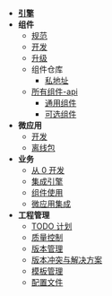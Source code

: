 - [**引擎**](./docs/xengine/arch/xengine-应用架构.md)
- **组件**
  - [规范](./docs/modules/组件-规范.md)
  - [开发](./docs/modules/组件-开发.md)
  - [升级](./docs/modules/组件-升级.md)
  - 组件仓库
    - [私地址](./docs/modules/组件-仓库.md)
  - [所有组件-api](./docs/modules/all/组件-engine.md)
    - [通用组件](./docs/modules/common/README.md)
    - [可选组件](./docs/modules/optional/README.md)
- **微应用**
  - [开发](./docs/microApp/微应用.md)
  - [离线包](./docs/microApp/微应用-离线服务器.md)
- **业务**
  - [从 0 开发](./docs/business/业务开发.md)
  - [集成引擎](./docs/business/集成开发.md)
  - [组件使用](./docs/modules/组件-使用.md)
  - [微应用集成](./docs/microApp/微应用-集成.md)
- **工程管理**
  - [TODO 计划](./docs/versionlize/TODO-计划.md)
  - [质量控制](./docs/versionlize/质量控制.md)
  - [版本管理](./docs/versionlize/引擎与组件版本管理.md)
  - [版本冲突与解决方案](./docs/versionlize/版本冲突与解决方案.md)
  - [模板管理](./docs/versionlize/模板管理.md)
  - [配置文件](./docs/configfile/config.md)


